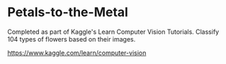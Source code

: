 # Petals-to-the-Metal

Completed as part of Kaggle's Learn Computer Vision Tutorials. Classify 104 types of flowers based on their images. 

https://www.kaggle.com/learn/computer-vision
